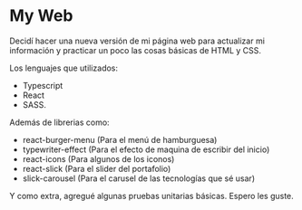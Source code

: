 # My Web

Decidí hacer una nueva versión de mi página web para actualizar mi información 
y practicar un poco las cosas básicas de HTML y CSS.

Los lenguajes que utilizados:
  
* Typescript
* React 
* SASS. 

Además de librerias como:

* react-burger-menu (Para el menú de hamburguesa)
* typewriter-effect (Para el efecto de maquina de escribir del inicio)
* react-icons (Para algunos de los iconos)
* react-slick (Para el slider del portafolio)
* slick-carousel (Para el carusel de las tecnologías que sé usar)

Y como extra, agregué algunas pruebas unitarias básicas.
Espero les guste.